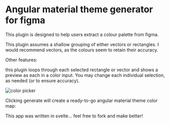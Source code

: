# Angular material theme generator for figma


This plugin is designed to help users extract a colour palette from figma.


This plugin assumes a shallow grouping of either vectors or rectangles. I would recommend vectors, as the colours seem to retain their accuracy.


Other features:

this plugin loops through each selected rectangle or vector and shows a preview as each in a color input. You may change each individual selection, as needed (or to ensure accuracy).

![color picker](https://i.imgur.com/sEVd2Gy.png)


Clicking generate will create a ready-to-go angular material theme color map:


This app was written in svelte... feel free to fork and make better! 
